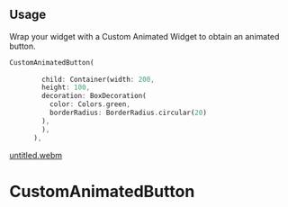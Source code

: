 

## Usage

Wrap your widget with a Custom Animated Widget to obtain an animated button.

```dart
CustomAnimatedButton(
        
        child: Container(width: 200,
        height: 100,
        decoration: BoxDecoration(
          color: Colors.green,
          borderRadius: BorderRadius.circular(20)
        ),
        ),
      ),
```


[untitled.webm](https://github.com/user-attachments/assets/d89f6b7c-67d6-4b4d-99e6-471366e9928e)

# CustomAnimatedButton
